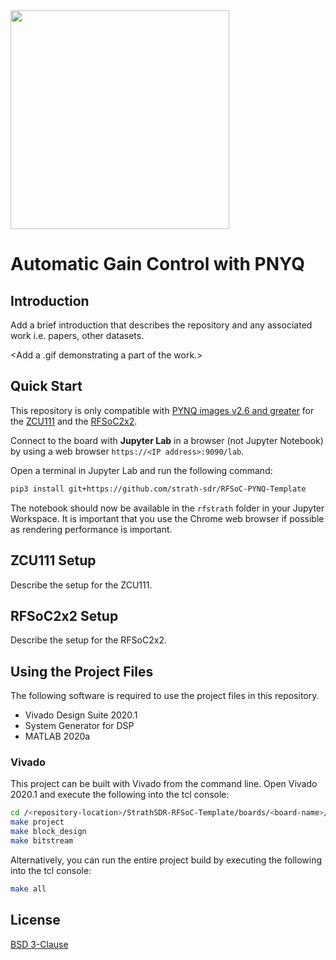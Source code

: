 <img src="https://www.strath.ac.uk/media/1newwebsite/webteam/logos/xUoS_Logo_Horizontal.png.pagespeed.ic.M6gv_BmDx1.png" width="350">

# Automatic Gain Control with PNYQ

## Introduction
Add a brief introduction that describes the repository and any associated work i.e. papers, other datasets.

<Add a .gif demonstrating a part of the work.>

## Quick Start
This repository is only compatible with [PYNQ images v2.6 and greater](https://github.com/Xilinx/PYNQ/releases) for the [ZCU111](https://www.xilinx.com/products/boards-and-kits/zcu111.html) and the [RFSoC2x2]().

Connect to the board with **Jupyter Lab** in a browser (not Jupyter Notebook) by using a web browser `https://<IP address>:9090/lab`.

Open a terminal in Jupyter Lab and run the following command:
```sh
pip3 install git+https://github.com/strath-sdr/RFSoC-PYNQ-Template
```

The notebook should now be available in the `rfstrath` folder in your Jupyter Workspace.
It is important that you use the Chrome web browser if possible as rendering performance is important.

## ZCU111 Setup
Describe the setup for the ZCU111.

## RFSoC2x2 Setup
Describe the setup for the RFSoC2x2.

## Using the Project Files
The following software is required to use the project files in this repository.
- Vivado Design Suite 2020.1
- System Generator for DSP
- MATLAB 2020a

### Vivado
This project can be built with Vivado from the command line. Open Vivado 2020.1 and execute the following into the tcl console:
```sh
cd /<repository-location>/StrathSDR-RFSoC-Template/boards/<board-name>/
make project
make block_design
make bitstream
```

Alternatively, you can run the entire project build by executing the following into the tcl console:
```sh
make all
```

## License
[BSD 3-Clause](/LICENSE)
